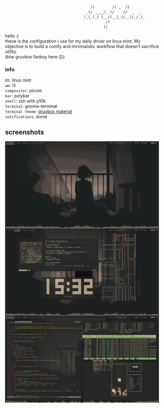                                            /)        /) ,  /)       
                                         _(/ ____/_ //    //  _  _  
                                        (_(_(_) (__/(__(_(/__(/_/_)_
                                                  /)                
                                                 (/ 

hello :) \
these is the configuration i use for my daily driver on linux mint. My objective is to build a comfy and minimalistic workflow that doesn't sacrifice utility. \
(btw gruvbox fanboy here 😉)

### info
`OS`: linux mint \
`wm`: i3 \
`compositor`: picom \
`bar`: polybar \
`shell`: zsh with p10k \
`terminal`: gnome-terminal \
`terminal theme`: [gruvbox material](https://github.com/Gogh-Co/Gogh/blob/master/themes/Gruvbox%20Material.yml) \
`notifications`: dunst

## screenshots
![screen](https://raw.githubusercontent.com/korosenpai/dotfiles/main/.screenshots/combined.png)
